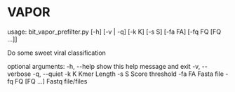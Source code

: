 # VAPOR

usage: bit_vapor_prefilter.py [-h] [-v | -q] [-k K] [-s S] [-fa FA]
                              [-fq FQ [FQ ...]]

Do some sweet viral classification

optional arguments:
  -h, --help       show this help message and exit
  -v, --verbose
  -q, --quiet
  -k K             Kmer Length
  -s S             Score threshold
  -fa FA           Fasta file
  -fq FQ [FQ ...]  Fastq file/files
  
